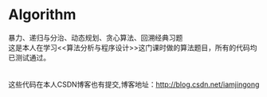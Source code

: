 # Algorithm
暴力、递归与分治、动态规划、贪心算法、回溯经典习题
<br>
这是本人在学习<<算法分析与程序设计>>这门课时做的算法题目，所有的代码均已测试通过。<br>
<br><br>
这些代码在本人CSDN博客也有提交,博客地址：http://blog.csdn.net/iamjingong<br>
